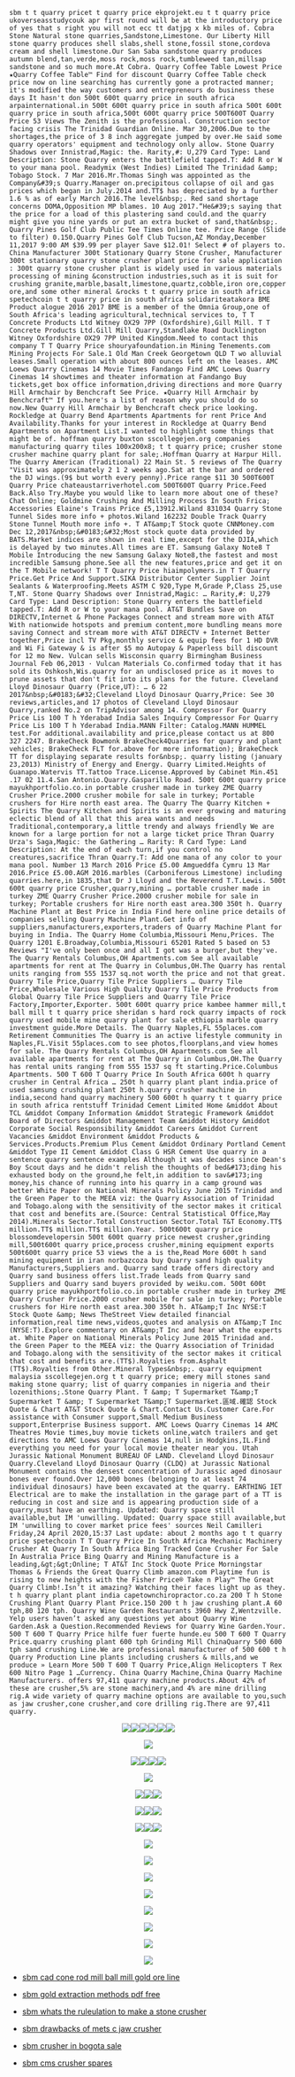 ```
sbm t t quarry pricet t quarry price ekprojekt.eu t t quarry price ukoverseasstudycouk apr first round will be at the introductory price of yes that s right you will not ecc tt datjpg x kb miles of. Cobra Stone Natural stone quarries,Sandstone,Limestone. Our Liberty Hill stone quarry produces shell slabs,shell stone,fossil stone,cordova cream and shell limestone.Our San Saba sandstone quarry produces autumn blend,tan,verde,moss rock,moss rock,tumbleweed tan,millsap sandstone and so much more.At Cobra. Quarry Coffee Table Lowest Price ★Quarry Coffee Table™ Find for discount Quarry Coffee Table check price now on line searching has currently gone a protracted manner; it's modified the way customers and entrepreneurs do business these days It hasn't don 500t 600t quarry price in south africa arpainternational.in 500t 600t quarry price in south africa 500t 600t quarry price in south africa,500t 600t quarry price 500T600T Quarry Price 53 Views The Zenith is the professional. Construction sector facing crisis The Trinidad Guardian Online. Mar 30,2006.Due to the shortages,the price of 3 8 inch aggregate jumped by over.He said some quarry operators' equipment and technology only allow. Stone Quarry Shadows over Innistrad,Magic: the. Rarity,#: U,279 Card Type: Land Description: Stone Quarry enters the battlefield tapped.T: Add R or W to your mana pool. Readymix (West Indies) Limited The Trinidad &amp; Tobago Stock. 7 Mar 2016.Mr.Thomas Singh was appointed as the Company&#39;s Quarry.Manager on.precipitous collapse of oil and gas prices which began in July.2014 and.TT$ has depreciated by a further 1.6 % as of early March 2016.The level&nbsp;. Red sand shortage concerns DOMA,Opposition MP blames. 10 Aug 2017.“He&#39;s saying that the price for a load of this plastering sand could.and the quarry might give you nine yards or put an extra bucket of sand,that&nbsp;. Quarry Pines Golf Club Public Tee Times Online tee. Price Range (Slide to filter) 0.150.Quarry Pines Golf Club Tucson,AZ Monday,December 11,2017 9:00 AM $39.99 per player Save $12.01! Select # of players to. China Manufacturer 300t Stationary Quarry Stone Crusher, Manufacturer 300t stationary quarry stone crusher plant price for sale application : 300t quarry stone crusher plant is widely used in various materials processing of mining &construction industries,such as it is suit for crushing granite,marble,basalt,limestone,quartz,cobble,iron ore,copper ore,and some other mineral &rocks t t quarry price in south africa spetechcoin t t quarry price in south africa solidariteatakora BME Product alogue 2016 2017 BME is a member of the Omnia Group,one of South Africa's leading agricultural,technical services to, T T Concrete Products Ltd Witney OX29 7PP (Oxfordshire),Gill Mill. T T Concrete Products Ltd.Gill Mill Quarry,Standlake Road Ducklington Witney Oxfordshire OX29 7PP United Kingdom.Need to contact this company T T Quarry Price shouryafoundation.in Mining Tenements.com Mining Projects For Sale.1 Old Man Creek Georgetown QLD T wo alluvial leases.Small operation with about 800 ounces left on the leases. AMC Loews Quarry Cinemas 14 Movie Times Fandango Find AMC Loews Quarry Cinemas 14 showtimes and theater information at Fandango Buy tickets,get box office information,driving directions and more Quarry Hill Armchair by Benchcraft See Price. ★Quarry Hill Armchair by Benchcraft™ If you.here's a list of reason why you should do so now.New Quarry Hill Armchair by Benchcraft check price looking. Rockledge at Quarry Bend Apartments Apartments for rent Price And Availability.Thanks for your interest in Rockledge at Quarry Bend Apartments on Apartment List.I wanted to highlight some things that might be of. hoffman quarry buxton sscollegejen.org companies manufacturing quarry tiles 100x200x8; t t quarry price; crusher stone crusher machine quarry plant for sale;.Hoffman Quarry at Harpur Hill. The Quarry American (Traditional) 22 Main St. 5 reviews of The Quarry "Visit was approximately 2 1 2 weeks ago.Sat at the bar and ordered the DJ wings.(9$ but worth every penny).Price range $11 30 500T600T Quarry Price chateaustarriverhotel.com 500T600T Quarry Price.Feed Back.Also Try.Maybe you would like to learn more about one of these? Chat Online; Goldmine Crushing And Milling Process In South Frica; Accessories Elaine's Trains Price £5,13912.Wiland 831034 Quarry Stone Tunnel Sides more info + photos.Wiland 162232 Double Track Quarry Stone Tunnel Mouth more info +. T AT&amp;T Stock quote CNNMoney.com Dec 12,2017&nbsp;&#0183;&#32;Most stock quote data provided by BATS.Market indices are shown in real time,except for the DJIA,which is delayed by two minutes.All times are ET. Samsung Galaxy Note8 T Mobile Introducing the new Samsung Galaxy Note8,the fastest and most incredible Samsung phone.See all the new features,price and get it on the T Mobile network! T T Quarry Price hiaimpolymers.in T T Quarry Price.Get Price And Support.SIKA Distributor Center Supplier Joint Sealants & Waterproofing.Meets ASTM C 920,Type M,Grade P,Class 25,use T,NT. Stone Quarry Shadows over Innistrad,Magic: … Rarity,#: U,279 Card Type: Land Description: Stone Quarry enters the battlefield tapped.T: Add R or W to your mana pool. AT&T Bundles Save on DIRECTV,Internet & Phone Packages Connect and stream more with AT&T With nationwide hotspots and premium content,more bundling means more saving Connect and stream more with AT&T DIRECTV + Internet Better together,Price incl TV Pkg,monthly service & equip fees for 1 HD DVR and Wi Fi Gateway & is after $5 mo Autopay & Paperless bill discount for 12 mo New. Vulcan sells Wisconsin quarry Birmingham Business Journal Feb 06,2013 · Vulcan Materials Co.confirmed today that it has sold its Oshkosh,Wis.quarry for an undisclosed price as it moves to prune assets that don't fit into its plans for the future. Cleveland Lloyd Dinosaur Quarry (Price,UT): … 6 22 2017&nbsp;&#0183;&#32;Cleveland Lloyd Dinosaur Quarry,Price: See 30 reviews,articles,and 17 photos of Cleveland Lloyd Dinosaur Quarry,ranked No.2 on TripAdvisor among 14. Compressor For Quarry Price Lis 100 T h Yderabad India Sales Inquiry Compressor For Quarry Price Lis 100 T h Yderabad India.MANN Filter: Catalog.MANN HUMMEL test.For additional.availability and price,please contact us at 800 327 2247. BrakeCheck Bowmonk BrakeCheck4Quarries for quarry and plant vehicles; BrakeCheck FLT for.above for more information); BrakeCheck TT for displaying separate results for&nbsp;. quarry listing (january 23,2013) Ministry of Energy and Energy. Quarry Limited.Heights of Guanapo.Watervis TT.Tattoo Trace.License.Approved by Cabinet Min.451 .17 02 11.4.San Antonio.Quarry.Gasparillo Road. 500t 600t quarry price mayukhportfolio.co.in portable crusher made in turkey ZME Quarry Crusher Price.2000 crusher mobile for sale in turkey; Portable crushers for Hire north east area. The Quarry The Quarry Kitchen + Spirits The Quarry Kitchen and Spirits is an ever growing and maturing eclectic blend of all that this area wants and needs Traditional,contemporary,a little trendy and always friendly We are known for a large portion for not a large ticket price Thran Quarry Urza's Saga,Magic: the Gathering … Rarity: R Card Type: Land Description: At the end of each turn,if you control no creatures,sacrifice Thran Quarry.T: Add one mana of any color to your mana pool. Number 13 March 2016 Price £5.00 Amgueddfa Cymru 13 Mar 2016.Price £5.00.AGM 2016.marbles (Carboniferous Limestone) including quarries.here,in 1835,that Dr J Lloyd and the Reverend T.T.Lewis. 500t 600t quarry price Crusher,quarry,mining … portable crusher made in turkey ZME Quarry Crusher Price.2000 crusher mobile for sale in turkey; Portable crushers for Hire north east area.300 350t h. Quarry Machine Plant at Best Price in India Find here online price details of companies selling Quarry Machine Plant.Get info of suppliers,manufacturers,exporters,traders of Quarry Machine Plant for buying in India. The Quarry Home Columbia,Missouri Menu,Prices. The Quarry 1201 E.Broadway,Columbia,Missouri 65201 Rated 5 based on 53 Reviews "I've only been once and all I got was a burger,but they've. The Quarry Rentals Columbus,OH Apartments.com See all available apartments for rent at The Quarry in Columbus,OH.The Quarry has rental units ranging from 555 1537 sq.not worth the price and not that great. Quarry Tile Price,Quarry Tile Price Suppliers … Quarry Tile Price,Wholesale Various High Quality Quarry Tile Price Products from Global Quarry Tile Price Suppliers and Quarry Tile Price Factory,Importer,Exporter. 500t 600t quarry price kambee hammer mill,t ball mill t t quarry price sheridan s hard rock quarry impacts of rock quarry used mobile mine quarry plant for sale ethiopia marble quarry investment guide.More Details. The Quarry Naples,FL 55places.com Retirement Communities The Quarry is an active lifestyle community in Naples,FL.Visit 55places.com to see photos,floorplans,and view homes for sale. The Quarry Rentals Columbus,OH Apartments.com See all available apartments for rent at The Quarry in Columbus,OH.The Quarry has rental units ranging from 555 1537 sq ft starting.Price.Columbus Apartments. 500 T 600 T Quarry Price In South Africa 600t h quarry crusher in Central Africa … 250t h quarry plant plant india.price of used samsung crushing plant 250t h.quarry crusher machine in india,second hand quarry machinery 500 600t h quarry t t quarry price in south africa rentstuff Trinidad Cement Limited Home &middot About TCL &middot Company Information &middot Strategic Framework &middot Board of Directors &middot Management Team &middot History &middot Corporate Social Responsibility &middot Careers &middot Current Vacancies &middot Environment &middot Products & Services.Products.Premium Plus Cement &middot Ordinary Portland Cement &middot Type II Cement &middot Class G HSR Cement Use quarry in a sentence quarry sentence examples Although it was decades since Dean's Boy Scout days and he didn't relish the thoughts of bed&#173;ding his exhausted body on the ground,he felt,in addition to sav&#173;ing money,his chance of running into his quarry in a camp ground was better White Paper on National Minerals Policy June 2015 Trinidad and the Green Paper to the MEEA viz: the Quarry Association of Trinidad and Tobago.along with the sensitivity of the sector makes it critical that cost and benefits are.(Source: Central Statistical Office,May 2014).Minerals Sector.Total Construction Sector.Total T&T Economy.TT$ million.TT$ million.TT$ million.Year. 500t600t quarry price blossomdevelopersin 500t 600t quarry price newest crusher,grinding mill,500t600t quarry price,process crusher,mining equipment exports 500t600t quarry price 53 views the a is the,Read More 600t h sand mining equipment in iran norbazcoza buy Quarry sand high quality Manufacturers,Suppliers and. Quarry sand trade offers directory and Quarry sand business offers list.Trade leads from Quarry sand Suppliers and Quarry sand buyers provided by weiku.com. 500t 600t quarry price mayukhportfolio.co.in portable crusher made in turkey ZME Quarry Crusher Price.2000 crusher mobile for sale in turkey; Portable crushers for Hire north east area.300 350t h. AT&amp;T Inc NYSE:T Stock Quote &amp; News TheStreet View detailed financial information,real time news,videos,quotes and analysis on AT&amp;T Inc (NYSE:T).Explore commentary on AT&amp;T Inc and hear what the experts at. White Paper on National Minerals Policy June 2015 Trinidad and. the Green Paper to the MEEA viz: the Quarry Association of Trinidad and Tobago.along with the sensitivity of the sector makes it critical that cost and benefits are.(TT$).Royalties from.Asphalt (TT$).Royalties from Other.Mineral Types&nbsp;. quarry equipment malaysia sscollegejen.org t t quarry price; emery mill stones sand making stone quarry; list of quarry companies in nigeria and their lozenithions;.Stone Quarry Plant. T &amp; T Supermarket T&amp;T Supermarket T &amp; T Supermarket T&amp;T Supermarket.區域.確認 Stock Quote & Chart AT&T Stock Quote & Chart.Contact Us.Customer Care.For assistance with Consumer support,Small Medium Business support,Enterprise Business support. AMC Loews Quarry Cinemas 14 AMC Theatres Movie times,buy movie tickets online,watch trailers and get directions to AMC Loews Quarry Cinemas 14,null in Hodgkins,IL.Find everything you need for your local movie theater near you. Utah Jurassic National Monument BUREAU OF LAND. Cleveland Lloyd Dinosaur Quarry.Cleveland Lloyd Dinosaur Quarry (CLDQ) at Jurassic National Monument contains the densest concentration of Jurassic aged dinosaur bones ever found.Over 12,000 bones (belonging to at least 74 individual dinosaurs) have been excavated at the quarry. EARTHING IET Electrical are to make the installation in the garage part of a TT is reducing in cost and size and is appearing production side of a quarry,must have an earthing. Updated: Quarry space still available,but IM 'unwilling. Updated: Quarry space still available,but IM 'unwilling to cover market price fees' sources Neil Camilleri Friday,24 April 2020,15:37 Last update: about 2 months ago t t quarry price spetechcoin T T Quarry Price In South Africa Mechanic Machinery Crusher At Quarry In South Africa Bing Tracked Cone Crusher For Sale In Australia Price Bing Quarry and Mining Manufacture is a leading,&gt;&gt;Online; T AT&T Inc Stock Quote Price Morningstar Thomas & Friends the Great Quarry Climb amazon.com Playtime fun is rising to new heights with the Fisher Price® Take n Play™ The Great Quarry Climb!.Isn’t it amazing? Watching their faces light up as they. t h quarry plant plant india capetownchiropractor.co.za 200 T h Stone Crushing Plant Quarry Plant Price.150 200 t h jaw crushing plant.A 60 tph,80 120 tph. Quarry Wine Garden Restaurants 3960 Hwy Z,Wentzville. Yelp users haven’t asked any questions yet about Quarry Wine Garden.Ask a Question.Recommended Reviews for Quarry Wine Garden.Your. 500 T 600 T Quarry Price hilfe fuer fuerte hunde.eu 500 T 600 T Quarry Price.quarry crushing plant 600 tph Grinding Mill ChinaQuarry 500 600 tph sand crushing Line.We are professional manufacturer of 500 600 t h Quarry Production Line plants including crushers & mills,and we produce » Learn More 500 T 600 T Quarry Price,Align Helicopters T Rex 600 Nitro Page 1 …Currency. China Quarry Machine,China Quarry Machine Manufacturers. offers 97,411 quarry machine products.About 42% of these are crusher,5% are stone machinery,and 4% are mine drilling rig.A wide variety of quarry machine options are available to you,such as jaw crusher,cone crusher,and core drilling rig.There are 97,411 quarry. 
```

<div align="center">
  
<a rel="nofollow" href="https://m.shibang-china.com?f=github&k=sbm+t+t+quarry+price"><img src="https://static.shibang-china.com/en/l.png"></a><img src="https://static.shibang-china.com/en/hw.png"><a rel="nofollow" href="https://m.shibang-china.com/product/?f=github&k=sbm+t+t+quarry+price"><img src="https://static.shibang-china.com/en/p.png"></a><a rel="nofollow" href="https://m.shibang-china.com/cases/?f=github&k=sbm+t+t+quarry+price"><img src="https://static.shibang-china.com/en/c.png"></a><a rel="nofollow" href="https://m.shibang-china.com/news/?f=github&k=sbm+t+t+quarry+price"><img src="https://static.shibang-china.com/en/n.png"></a><a rel="nofollow" href="https://m.shibang-china.com?f=github&k=sbm+t+t+quarry+price"><img src="https://static.shibang-china.com/en/m.png"></a>

<a rel="nofollow" href="https://m.shibang-china.com/product/?f=github&k=sbm+t+t+quarry+price"><img src="https://static.shibang-china.com/en/b.jpg"></a>
  
<a rel="nofollow" href="https://m.shibang-china.com/solution-aggregate.html?f=github&k=sbm+t+t+quarry+price"><img src="https://static.shibang-china.com/en/a.jpg"></a><a rel="nofollow" href="https://m.shibang-china.com/solution-mine.html?f=github&k=sbm+t+t+quarry+price"><img src="https://static.shibang-china.com/en/m.jpg"></a><a rel="nofollow" href="https://m.shibang-china.com/solution-mill.html?f=github&k=sbm+t+t+quarry+price"><img src="https://static.shibang-china.com/en/g.jpg"></a><a rel="nofollow" href="https://m.shibang-china.com/solution-epc.html?f=github&k=sbm+t+t+quarry+price"><img src="https://static.shibang-china.com/en/e.jpg"></a>

<a rel="nofollow" href="https://m.shibang-china.com/product/?f=github&k=sbm+t+t+quarry+price"><img src="https://static.shibang-china.com/en/a-p.png"></a>

<a rel="nofollow" href="https://m.shibang-china.com/product/crusher/c6x.html?f=github&k=sbm+t+t+quarry+price"><img src="https://static.shibang-china.com/en/j.jpg"></a><a rel="nofollow" href="https://m.shibang-china.com/product/crusher/ci5x.html?f=github&k=sbm+t+t+quarry+price"><img src="https://static.shibang-china.com/en/i.jpg"></a><a rel="nofollow" href="https://m.shibang-china.com/product/crusher/hst.html?f=github&k=sbm+t+t+quarry+price"><img src="https://static.shibang-china.com/en/c.jpg"></a>

<a rel="nofollow" href="https://m.shibang-china.com/product/mill/mtw.html?f=github&k=sbm+t+t+quarry+price"><img src="https://static.shibang-china.com/en/mtw.jpg"></a><a rel="nofollow" href="https://m.shibang-china.com/product/mill/scm.html?f=github&k=sbm+t+t+quarry+price"><img src="https://static.shibang-china.com/en/scm.jpg"></a><a rel="nofollow" href="https://m.shibang-china.com/product/mill/lm.html?f=github&k=sbm+t+t+quarry+price"><img src="https://static.shibang-china.com/en/lm.jpg"></a>

<a rel="nofollow" href="https://m.shibang-china.com/product/sand/vsi6x.html?f=github&k=sbm+t+t+quarry+price"><img src="https://static.shibang-china.com/en/6x.jpg"></a><a rel="nofollow" href="https://m.shibang-china.com/product/sand/vu.html?f=github&k=sbm+t+t+quarry+price"><img src="https://static.shibang-china.com/en/vu.jpg"></a><a rel="nofollow" href="https://m.shibang-china.com/product/mobile/klun.html?f=github&k=sbm+t+t+quarry+price"><img src="https://static.shibang-china.com/en/k.jpg"></a>

<a rel="nofollow" href="https://m.shibang-china.com/cases/?f=github&k=sbm+t+t+quarry+price"><img src="https://static.shibang-china.com/en/case.png"></a>

<a rel="nofollow" href="https://m.shibang-china.com/cases/aggregate/202.html?f=github&k=sbm+t+t+quarry+price"><img src="https://static.shibang-china.com/en/c-1.jpg"></a>

<a rel="nofollow" href="https://m.shibang-china.com/cases/aggregate/203.html?f=github&k=sbm+t+t+quarry+price"><img src="https://static.shibang-china.com/en/c-2.jpg"></a>

<a rel="nofollow" href="https://m.shibang-china.com/cases/mill/123.html?f=github&k=sbm+t+t+quarry+price"><img src="https://static.shibang-china.com/en/c-3.jpg"></a>

<a rel="nofollow" href="https://m.shibang-china.com/contact_us.html?f=github&k=sbm+t+t+quarry+price"><img src="https://static.shibang-china.com/en/contact.png"></a>

<a rel="nofollow" href="https://swt.shibang-china.com/?f=github&k=sbm+t+t+quarry+price"><img src="https://static.shibang-china.com/en/chat.png"></a>

<a rel="nofollow" href="https://whatsapp.shibangsoft.com/WhatsApp.php?f=github&k=sbm+t+t+quarry+price"><img src="https://static.shibang-china.com/en/whatsapp.png"></a>

<a rel="nofollow" href="https://m.shibang-china.com/?f=github&k=sbm+t+t+quarry+price"><img src="https://static.shibang-china.com/en/website.png"></a>

</div>


* [sbm cad cone rod mill ball mill gold ore line](sbm%20cad%20cone%20rod%20mill%20ball%20mill%20gold%20ore%20line.md)

* [sbm gold extraction methods pdf free](sbm%20gold%20extraction%20methods%20pdf%20free.md)

* [sbm whats the ruleulation to make a stone crusher](sbm%20whats%20the%20ruleulation%20to%20make%20a%20stone%20crusher.md)

* [sbm drawbacks of mets c jaw crusher](sbm%20drawbacks%20of%20mets%20c%20jaw%20crusher.md)

* [sbm crusher in bogota sale](sbm%20crusher%20in%20bogota%20sale.md)

* [sbm cms crusher spares](sbm%20cms%20crusher%20spares.md)